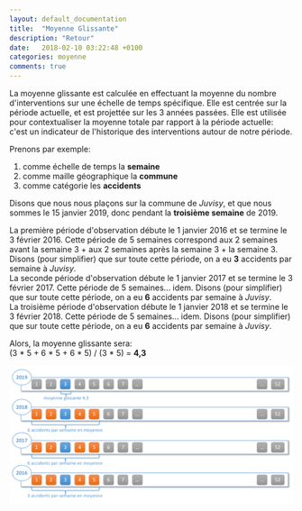 ```yaml
---
layout: default_documentation
title:  "Moyenne Glissante"
description: "Retour"
date:   2018-02-10 03:22:48 +0100
categories: moyenne
comments: true
---
```



La moyenne glissante est calculée en effectuant la moyenne du nombre d'interventions sur une échelle de temps spécifique. Elle est centrée sur la période actuelle, et est projettée sur les 3 années passées. Elle est utilisée pour contextualiser la moyenne totale par rapport à la période actuelle: c'est un indicateur de l'historique des interventions autour de notre période.

Prenons par exemple:  
1. comme échelle de temps la __semaine__  
2. comme maille géographique la __commune__  
3. comme catégorie les __accidents__

Disons que nous nous plaçons sur la commune de _Juvisy_, et que nous sommes le 15 janvier 2019, donc pendant la __troisième semaine__ de 2019.


La première période d'observation débute le 1 janvier 2016 et se termine le 3 février 2016. Cette période de 5 semaines correspond aux 2 semaines avant la semaine 3 + aux 2 semaines après la semaine 3 + la semaine 3.  Disons (pour simplifier) que sur toute cette période, on a eu __3__ accidents par semaine à _Juvisy_.  
La seconde période d'observation débute le 1 janvier 2017 et se termine le 3 février 2017. Cette période de 5 semaines... idem.  Disons (pour simplifier) que sur toute cette période, on a eu __6__ accidents par semaine à _Juvisy_.  
La troisième période d'observation débute le 1 janvier 2018 et se termine le 3 février 2018. Cette période de 5 semaines... idem.  Disons (pour simplifier) que sur toute cette période, on a eu __6__ accidents par semaine à _Juvisy_.  

Alors, la moyenne glissante sera:  
(3 * 5 + 6 * 5 + 6 * 5) / (3 * 5) = __4,3__

![illustration](/assets/images/illustration_moyenne_glissante.png "illustration_moyenne_glissante")

